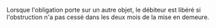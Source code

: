Lorsque l'obligation porte sur un autre objet, le débiteur est libéré si l'obstruction n'a pas cessé dans les deux mois de la mise en demeure.

